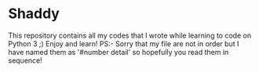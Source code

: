 # Shaddy
This repository contains all my codes that I wrote while learning to code on Python 3 ;) Enjoy and learn!
PS:- Sorry that my file are not in order but I have named them as '#number detail' so hopefully you read them in sequence!
